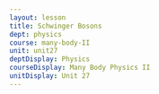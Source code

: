 ```yaml
---
layout: lesson
title: Schwinger Bosons
dept: physics
course: many-body-II
unit: unit27
deptDisplay: Physics
courseDisplay: Many Body Physics II
unitDisplay: Unit 27
---
```




